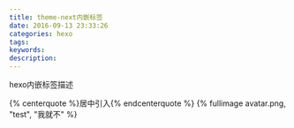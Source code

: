 ```yaml
---
title: theme-next内嵌标签
date: 2016-09-13 23:33:26
categories: hexo
tags:
keywords:
description:
---
```

hexo内嵌标签描述
<!-- more -->

 {% centerquote %}居中引入{% endcenterquote %}
 {% fullimage avatar.png, "test", "我就不" %}
